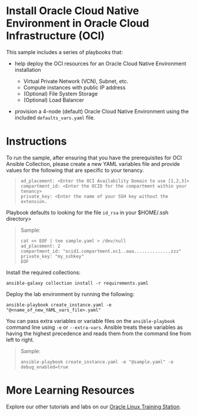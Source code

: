 # Install Oracle Cloud Native Environment in Oracle Cloud Infrastructure (OCI)

This sample includes a series of playbooks that:

 - help deploy the OCI resources for an Oracle Cloud Native Environment installation

   - Virtual Private Network (VCN), Subnet, etc.
   - Compute instances with public IP address
   - (Optional) File System Storage
   - (Optional) Load Balancer

 - provision a 4-node (default) Oracle Cloud Native Environment using the included `defaults_vars.yaml` file.
 
# Instructions

To run the sample, after ensuring that you have the prerequisites for OCI Ansible Collection, please create a new YAML variables file and provide values for the following that are specific to your tenancy.
 
 > ```text
 > ad_placement: <Enter the OCI Availability Domain to use [1,2,3]>
 > compartment_id: <Enter the OCID for the compartment within your tenancy>
 > private_key: <Enter the name of your SSH key without the extension.
 > ```

 Playbook defaults to looking for the file `id_rsa` in your $HOME/.ssh directory> 

 > Sample:
 > 
 > ```shell
 > cat << EOF | tee sample.yaml > /dev/null 
 > ad_placement: 2 
 > compartment_id: "ocid1.compartment.oc1..aaa..............zzz" 
 > private_key: "my_sshkey" 
 > EOF
 > ``` 

Install the required collections:

 ```shell
 ansible-galaxy collection install -r requirements.yaml
 ```

Deploy the lab environment by running the following:

 ```shell
 ansible-playbook create_instance.yaml -e "@<name_of_new_YAML_vars_file>.yaml"
 ```

You can pass extra variables or variable files on the `ansible-playbook` command line using `-e` or `--extra-vars`. Ansible treats these variables as having the highest precedence and reads them from the command line from left to right.

 > Sample:
 > 
 > ```shell
 > ansible-playbook create_instance.yaml -e "@sample.yaml" -e debug_enabled=true
 > ```

# More Learning Resources

Explore our other tutorials and labs on our [Oracle Linux Training Station](www.oracle.com/goto/oltrain).